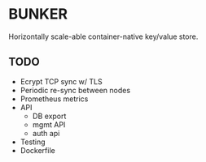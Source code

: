# BUNKER
Horizontally scale-able container-native key/value store.

## TODO
* Ecrypt TCP sync w/ TLS
* Periodic re-sync between nodes
* Prometheus metrics
* API
  * DB export
  * mgmt API
  * auth api
* Testing
* Dockerfile